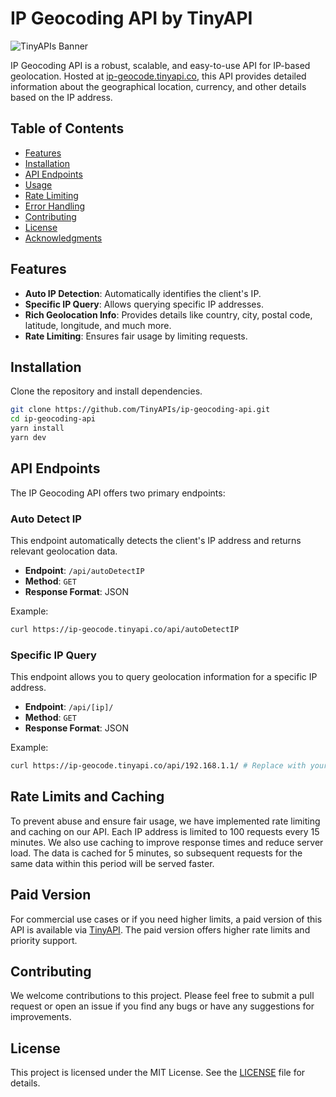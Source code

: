 # IP Geocoding API by TinyAPI

![TinyAPIs Banner](banner.png)

IP Geocoding API is a robust, scalable, and easy-to-use API for IP-based geolocation. Hosted at [ip-geocode.tinyapi.co](https://ip-geocode.tinyapi.co), this API provides detailed information about the geographical location, currency, and other details based on the IP address.

## Table of Contents

- [Features](#features)
- [Installation](#installation)
- [API Endpoints](#api-endpoints)
- [Usage](#usage)
- [Rate Limiting](#rate-limiting)
- [Error Handling](#error-handling)
- [Contributing](#contributing)
- [License](#license)
- [Acknowledgments](#acknowledgments)

## Features

- **Auto IP Detection**: Automatically identifies the client's IP.
- **Specific IP Query**: Allows querying specific IP addresses.
- **Rich Geolocation Info**: Provides details like country, city, postal code, latitude, longitude, and much more.
- **Rate Limiting**: Ensures fair usage by limiting requests.

## Installation

Clone the repository and install dependencies.

```bash
git clone https://github.com/TinyAPIs/ip-geocoding-api.git
cd ip-geocoding-api
yarn install
yarn dev
```

## API Endpoints

The IP Geocoding API offers two primary endpoints:

### Auto Detect IP

This endpoint automatically detects the client's IP address and returns relevant geolocation data.

- **Endpoint**: `/api/autoDetectIP`
- **Method**: `GET`
- **Response Format**: JSON

Example:

```bash
curl https://ip-geocode.tinyapi.co/api/autoDetectIP
```

### Specific IP Query

This endpoint allows you to query geolocation information for a specific IP address.

- **Endpoint**: `/api/[ip]/`
- **Method**: `GET`
- **Response Format**: JSON

Example:

```bash
curl https://ip-geocode.tinyapi.co/api/192.168.1.1/ # Replace with your IP address
```


## Rate Limits and Caching

To prevent abuse and ensure fair usage, we have implemented rate limiting and caching on our API. Each IP address is limited to 100 requests every 15 minutes. We also use caching to improve response times and reduce server load. The data is cached for 5 minutes, so subsequent requests for the same data within this period will be served faster.

## Paid Version

For commercial use cases or if you need higher limits, a paid version of this API is available via [TinyAPI](https://www.tinyapi.co/service/currency-conversion-api). The paid version offers higher rate limits and priority support.

## Contributing

We welcome contributions to this project. Please feel free to submit a pull request or open an issue if you find any bugs or have any suggestions for improvements.

## License

This project is licensed under the MIT License. See the [LICENSE](LICENSE) file for details.
